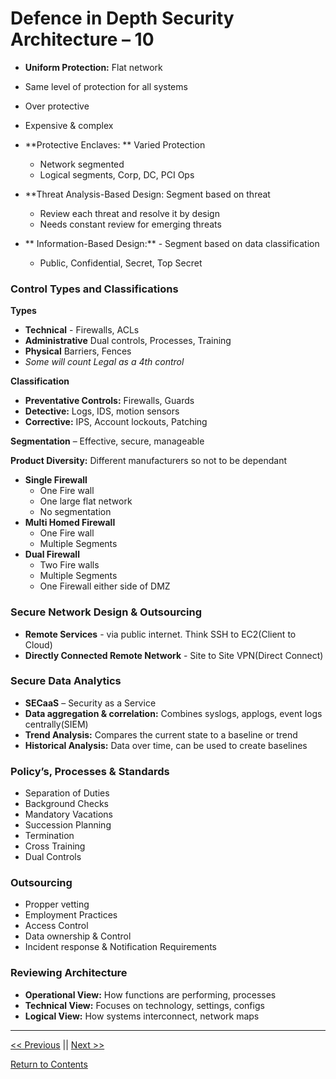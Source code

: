 # Defence in Depth Security Architecture – 10

-	**Uniform Protection:** Flat network
-	Same level of protection for all systems
-	Over protective
-	Expensive & complex

-	**Protective Enclaves: ** Varied Protection
    -	Network segmented 
    -	Logical segments, Corp, DC, PCI Ops
-	**Threat Analysis-Based Design: Segment based on threat
    -	Review each threat and resolve it by design 
    -	Needs constant review for emerging threats
-	** Information-Based Design:** - Segment based on data classification
    -	Public, Confidential, Secret, Top Secret

### Control Types and Classifications
**Types**  
-	**Technical** - Firewalls, ACLs
-	**Administrative** Dual controls, Processes, Training
-	**Physical** Barriers, Fences 
-	*Some will count Legal as a 4th control*

**Classification**    
-	**Preventative Controls:**  Firewalls, Guards
-	**Detective:** Logs, IDS, motion sensors
-	**Corrective:** IPS, Account lockouts, Patching  

**Segmentation** – Effective, secure, manageable  

**Product Diversity:** Different manufacturers so not to be dependant  

-	**Single Firewall** 
    -	One Fire wall
    -	One large flat network
    -	No segmentation
-	**Multi Homed Firewall** 
    -	One Fire wall
    -	Multiple Segments
-	**Dual Firewall**
    -	Two Fire walls
    -	Multiple Segments
    -	One Firewall either side of DMZ
    
### Secure Network Design & Outsourcing

-	**Remote Services** - via public internet. Think SSH to EC2(Client to Cloud)
-	**Directly Connected Remote Network** - Site to Site VPN(Direct Connect)

### Secure Data Analytics

-	**SECaaS** – Security as a Service
-	**Data aggregation & correlation:** Combines syslogs, applogs, event logs centrally(SIEM)
-	**Trend Analysis:** Compares the current state to a baseline or trend
-	**Historical Analysis:** Data over time, can be used to create baselines

### Policy’s, Processes & Standards
-	Separation of Duties
-	Background Checks
-	Mandatory Vacations
-	Succession Planning
-	Termination
-	Cross Training
-	Dual Controls 

### Outsourcing
-	Propper vetting
-	Employment Practices
-	Access Control
-	Data ownership & Control
-	Incident response & Notification Requirements

### Reviewing Architecture
-	**Operational View:** How functions are performing, processes
-	**Technical View:** Focuses on technology, settings, configs
-	**Logical View:** How systems interconnect, network maps

____________________

<a href="https://github.com/ReefMeeter/CySA/blob/master/09.%20Policy%20&%20Compliance.md"><< Previous</a> || <a href="XXX">Next >></a>  


<a href="https://github.com/ReefMeeter/CySA/blob/master/README.md">Return to Contents</a>

